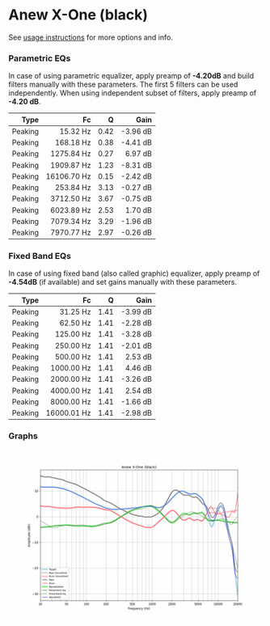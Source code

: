 # Anew X-One (black)
See [usage instructions](https://github.com/jaakkopasanen/AutoEq#usage) for more options and info.

### Parametric EQs
In case of using parametric equalizer, apply preamp of **-4.20dB** and build filters manually
with these parameters. The first 5 filters can be used independently.
When using independent subset of filters, apply preamp of **-4.20 dB**.

| Type    | Fc          |    Q | Gain     |
|--------:|------------:|-----:|---------:|
| Peaking | 15.32 Hz    | 0.42 | -3.96 dB |
| Peaking | 168.18 Hz   | 0.38 | -4.41 dB |
| Peaking | 1275.84 Hz  | 0.27 | 6.97 dB  |
| Peaking | 1909.87 Hz  | 1.23 | -8.31 dB |
| Peaking | 16106.70 Hz | 0.15 | -2.42 dB |
| Peaking | 253.84 Hz   | 3.13 | -0.27 dB |
| Peaking | 3712.50 Hz  | 3.67 | -0.75 dB |
| Peaking | 6023.89 Hz  | 2.53 | 1.70 dB  |
| Peaking | 7079.34 Hz  | 3.29 | -1.96 dB |
| Peaking | 7970.77 Hz  | 2.97 | -0.26 dB |

### Fixed Band EQs
In case of using fixed band (also called graphic) equalizer, apply preamp of **-4.54dB**
(if available) and set gains manually with these parameters.

| Type    | Fc          |    Q | Gain     |
|--------:|------------:|-----:|---------:|
| Peaking | 31.25 Hz    | 1.41 | -3.99 dB |
| Peaking | 62.50 Hz    | 1.41 | -2.28 dB |
| Peaking | 125.00 Hz   | 1.41 | -3.28 dB |
| Peaking | 250.00 Hz   | 1.41 | -2.01 dB |
| Peaking | 500.00 Hz   | 1.41 | 2.53 dB  |
| Peaking | 1000.00 Hz  | 1.41 | 4.46 dB  |
| Peaking | 2000.00 Hz  | 1.41 | -3.26 dB |
| Peaking | 4000.00 Hz  | 1.41 | 2.54 dB  |
| Peaking | 8000.00 Hz  | 1.41 | -1.66 dB |
| Peaking | 16000.01 Hz | 1.41 | -2.98 dB |

### Graphs
![](./Anew%20X-One%20(black).png)